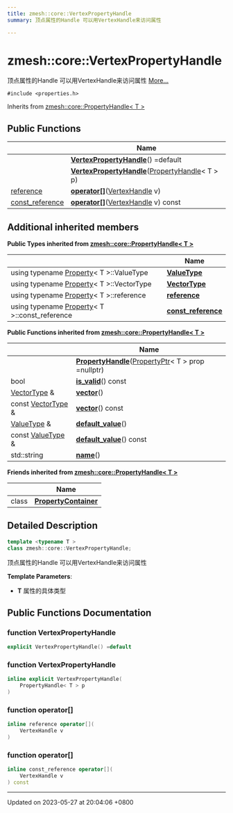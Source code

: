 ```yaml
---
title: zmesh::core::VertexPropertyHandle
summary: 顶点属性的Handle 可以用VertexHandle来访问属性 

---
```


# zmesh::core::VertexPropertyHandle



顶点属性的Handle 可以用VertexHandle来访问属性  [More...](#detailed-description)


`#include <properties.h>`

Inherits from [zmesh::core::PropertyHandle< T >](Classes/classzmesh_1_1core_1_1_property_handle.md)

## Public Functions

|                | Name           |
| -------------- | -------------- |
| | **[VertexPropertyHandle](Classes/classzmesh_1_1core_1_1_vertex_property_handle.md#function-vertexpropertyhandle)**() =default |
| | **[VertexPropertyHandle](Classes/classzmesh_1_1core_1_1_vertex_property_handle.md#function-vertexpropertyhandle)**([PropertyHandle](Classes/classzmesh_1_1core_1_1_property_handle.md)< T > p) |
| [reference](Classes/classzmesh_1_1core_1_1_property_handle.md#using-reference) | **[operator[]](Classes/classzmesh_1_1core_1_1_vertex_property_handle.md#function-operator[])**([VertexHandle](Classes/classzmesh_1_1core_1_1_vertex_handle.md) v) |
| [const_reference](Classes/classzmesh_1_1core_1_1_property_handle.md#using-const-reference) | **[operator[]](Classes/classzmesh_1_1core_1_1_vertex_property_handle.md#function-operator[])**([VertexHandle](Classes/classzmesh_1_1core_1_1_vertex_handle.md) v) const |

## Additional inherited members

**Public Types inherited from [zmesh::core::PropertyHandle< T >](Classes/classzmesh_1_1core_1_1_property_handle.md)**

|                | Name           |
| -------------- | -------------- |
| using typename [Property](Classes/classzmesh_1_1core_1_1_property.md)< T >::ValueType | **[ValueType](Classes/classzmesh_1_1core_1_1_property_handle.md#using-valuetype)**  |
| using typename [Property](Classes/classzmesh_1_1core_1_1_property.md)< T >::VectorType | **[VectorType](Classes/classzmesh_1_1core_1_1_property_handle.md#using-vectortype)**  |
| using typename [Property](Classes/classzmesh_1_1core_1_1_property.md)< T >::reference | **[reference](Classes/classzmesh_1_1core_1_1_property_handle.md#using-reference)**  |
| using typename [Property](Classes/classzmesh_1_1core_1_1_property.md)< T >::const_reference | **[const_reference](Classes/classzmesh_1_1core_1_1_property_handle.md#using-const-reference)**  |

**Public Functions inherited from [zmesh::core::PropertyHandle< T >](Classes/classzmesh_1_1core_1_1_property_handle.md)**

|                | Name           |
| -------------- | -------------- |
| | **[PropertyHandle](Classes/classzmesh_1_1core_1_1_property_handle.md#function-propertyhandle)**([PropertyPtr](Namespaces/namespacezmesh_1_1core.md#using-propertyptr)< T > prop =nullptr) |
| bool | **[is_valid](Classes/classzmesh_1_1core_1_1_property_handle.md#function-is-valid)**() const |
| [VectorType](Classes/classzmesh_1_1core_1_1_property_handle.md#using-vectortype) & | **[vector](Classes/classzmesh_1_1core_1_1_property_handle.md#function-vector)**() |
| const [VectorType](Classes/classzmesh_1_1core_1_1_property_handle.md#using-vectortype) & | **[vector](Classes/classzmesh_1_1core_1_1_property_handle.md#function-vector)**() const |
| [ValueType](Classes/classzmesh_1_1core_1_1_property_handle.md#using-valuetype) & | **[default_value](Classes/classzmesh_1_1core_1_1_property_handle.md#function-default-value)**() |
| const [ValueType](Classes/classzmesh_1_1core_1_1_property_handle.md#using-valuetype) & | **[default_value](Classes/classzmesh_1_1core_1_1_property_handle.md#function-default-value)**() const |
| std::string | **[name](Classes/classzmesh_1_1core_1_1_property_handle.md#function-name)**() |

**Friends inherited from [zmesh::core::PropertyHandle< T >](Classes/classzmesh_1_1core_1_1_property_handle.md)**

|                | Name           |
| -------------- | -------------- |
| class | **[PropertyContainer](Classes/classzmesh_1_1core_1_1_property_handle.md#friend-propertycontainer)**  |


## Detailed Description

```cpp
template <typename T >
class zmesh::core::VertexPropertyHandle;
```

顶点属性的Handle 可以用VertexHandle来访问属性 

**Template Parameters**: 

  * **T** 属性的具体类型 

## Public Functions Documentation

### function VertexPropertyHandle

```cpp
explicit VertexPropertyHandle() =default
```


### function VertexPropertyHandle

```cpp
inline explicit VertexPropertyHandle(
    PropertyHandle< T > p
)
```


### function operator[]

```cpp
inline reference operator[](
    VertexHandle v
)
```


### function operator[]

```cpp
inline const_reference operator[](
    VertexHandle v
) const
```


-------------------------------

Updated on 2023-05-27 at 20:04:06 +0800
